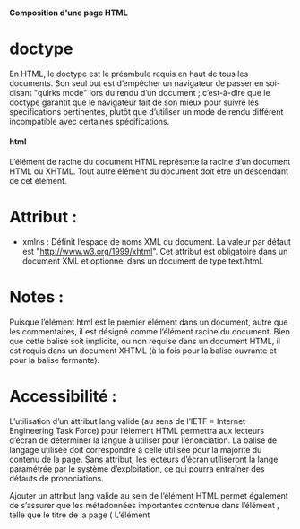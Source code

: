 #### Composition d'une page HTML

# doctype
<!DOCTYPE html>
En HTML, le doctype est le préambule requis en haut de tous les documents. Son seul but est d’empêcher un navigateur de passer en soi-disant "quirks mode" lors du rendu d’un document ; c’est-à-dire que le doctype garantit que le navigateur fait de son mieux pour suivre les spécifications pertinentes, plutôt que d’utiliser un mode de rendu différent incompatible avec certaines spécifications. 




####    html
<html lang="fr">
</html>
L’élément de racine du document HTML représente la racine d’un document HTML ou XHTML. Tout autre élément du document doit être un descendant de cet élément.

# Attribut :
- xmlns : Définit l’espace de noms XML du document. La valeur par défaut est "http://www.w3.org/1999/xhtml". Cet attribut est obligatoire dans un document XML et optionnel dans un document de type text/html.

# Notes : 
Puisque l’élément html <html> est le premier élément dans un document, autre que les commentaires, il est désigné comme l’élément racine du document. Bien que cette balise soit implicite, ou non requise dans un document HTML, il est requis dans un document XHTML (à la fois pour la balise ouvrante et pour la balise fermante).

# Accessibilité :
L’utilisation d’un attribut lang valide (au sens de l’IETF = Internet Engineering Task Force) pour l’élément HTML permettra aux lecteurs d’écran de déterminer la langue à utiliser pour l’énonciation. La balise de langage utilisée doit correspondre à celle utilisée pour la majorité du contenu de la page. Sans attribut, les lecteurs d’écran utiliseront la lange paramétrée par le système d’exploitation, ce qui pourra entraîner des défauts de pronociations.

Ajouter un attribut lang valide au sein de l’élément HTML permet également de s’assurer que les métadonnées importantes contenue dans l’élément <head>, telle que le titre de la page (<title>) sont énoncées correctement.  




###         head
<head>
</head>
L’élément HTML <head> fournit des informations générales (métadonnées) sur le document, incluant son titre et des liens ou des définitions vers des scripts et feuilles de style.

Note : L’élément <head> contient principalement des données destinées au traitement automatisé et pas nécessairement lisibles par des humains. Pour afficher des informations lisibles pour les utilisateurs dans des en-têtes ou titre, voir l’élément <header>




##  title
<title>Curriculum Vitae de Marine Bijon – Retrouvez mes compétences</title>
L’élément <title> définit le titre du document (qui est affiché dans la barre de titre du navigateur ou dans l’onglet de la page). Cet élément ne peut contenir que du texte, les balises qu’il contiendrait seraient ignorées.

# Référencement (SEO)
Le titre d’une page fait partie des éléments principaux qui sont scannés lors de l’indexation d’une page. C’est aussi le texte qui est affiché parmi les résultats du moteur de recherche, de façon proéminente et donc visible par les utilisateurs qui trouvent votre site grâce à un moteur de recherche.

Aussi, mieux vaudra avoir des titres descriptifs plutôt que des titres trop courts ou vagues.

# Quelques observations :

- On pourra éviter des titres sur un ou deux mots.
- La longueur affichée pour les titres dans les résultats d’un moteur de recherche se situe entre 55 et 60 caractères. Si le titre est plus long, on veillera à ce que les concepts majeurs apparaissent avant cette longueur.
- Attention aux entités (les chevrons HTML pourront être affichés différemment entre les navigateurs).
- Le titre soit être intelligible et pas une simple concaténation de mots-clés.
- Le titre devra être unique pour un même site

# Accessibilité
Il est important de fournir une valeur pour l’attribut title qui décrit le but de la page de façon claire et concise.

Les personnes utilisant des outils d’assistance peuvent utiliser le titre de la page afin de déterminer rapidement ce qu’elle contient. Ainsi, il ne peut pas être nécessaire de naviguer « dans » la page, ce qui peut prendre du temps et être source de confusion si, ce faisant, on doit déterminer le but de la page.

Mettre à jour la valeur de title afin de refléter un changement d’état important (un problème de validation d’un formulaire par exemple) peut également s’avérer utile :




